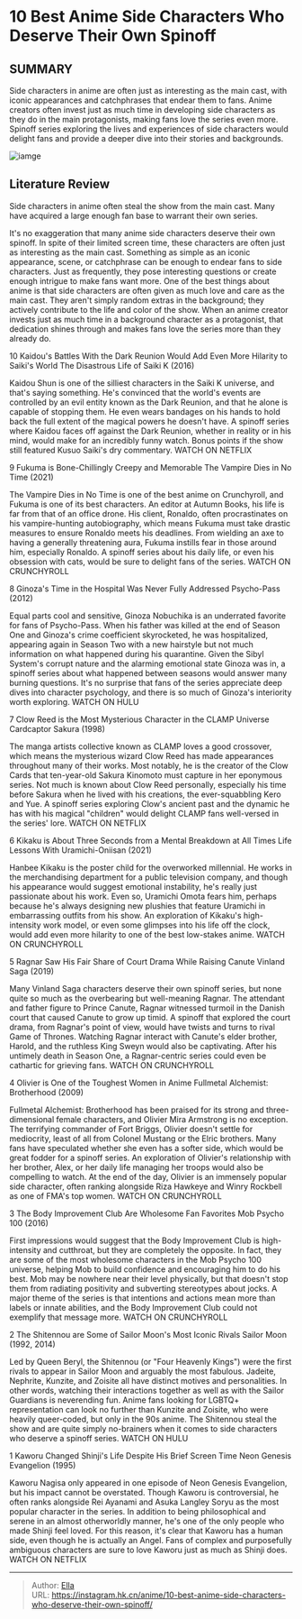 # 10 Best Anime Side Characters Who Deserve Their Own Spinoff


## SUMMARY 


 Side characters in anime are often just as interesting as the main cast, with iconic appearances and catchphrases that endear them to fans. 
 Anime creators often invest just as much time in developing side characters as they do in the main protagonists, making fans love the series even more. 
 Spinoff series exploring the lives and experiences of side characters would delight fans and provide a deeper dive into their stories and backgrounds. 

![iamge](https://static1.srcdn.com/wordpress/wp-content/uploads/2023/12/best-side-characters-in-anime-with-mob-psycho-s-body-improvement-club-kaworu-nagisa-and-olivier-armstrong.jpg)

## Literature Review

Side characters in anime often steal the show from the main cast. Many have acquired a large enough fan base to warrant their own series.




It&#39;s no exaggeration that many anime side characters deserve their own spinoff. In spite of their limited screen time, these characters are often just as interesting as the main cast. Something as simple as an iconic appearance, scene, or catchphrase can be enough to endear fans to side characters. Just as frequently, they pose interesting questions or create enough intrigue to make fans want more.
One of the best things about anime is that side characters are often given as much love and care as the main cast. They aren&#39;t simply random extras in the background; they actively contribute to the life and color of the show. When an anime creator invests just as much time in a background character as a protagonist, that dedication shines through and makes fans love the series more than they already do.









 








 10  Kaidou&#39;s Battles With the Dark Reunion Would Add Even More Hilarity to Saiki&#39;s World 
The Disastrous Life of Saiki K (2016)
        

Kaidou Shun is one of the silliest characters in the Saiki K universe, and that&#39;s saying something. He&#39;s convinced that the world&#39;s events are controlled by an evil entity known as the Dark Reunion, and that he alone is capable of stopping them. He even wears bandages on his hands to hold back the full extent of the magical powers he doesn&#39;t have. A spinoff series where Kaidou faces off against the Dark Reunion, whether in reality or in his mind, would make for an incredibly funny watch. Bonus points if the show still featured Kusuo Saiki&#39;s dry commentary.
WATCH ON NETFLIX





 9  Fukuma is Bone-Chillingly Creepy and Memorable 
The Vampire Dies in No Time (2021)
        

The Vampire Dies in No Time is one of the best anime on Crunchyroll, and Fukuma is one of its best characters. An editor at Autumn Books, his life is far from that of an office drone. His client, Ronaldo, often procrastinates on his vampire-hunting autobiography, which means Fukuma must take drastic measures to ensure Ronaldo meets his deadlines. From wielding an axe to having a generally threatening aura, Fukuma instills fear in those around him, especially Ronaldo. A spinoff series about his daily life, or even his obsession with cats, would be sure to delight fans of the series.
WATCH ON CRUNCHYROLL





 8  Ginoza&#39;s Time in the Hospital Was Never Fully Addressed 
Psycho-Pass (2012)
        

Equal parts cool and sensitive, Ginoza Nobuchika is an underrated favorite for fans of Psycho-Pass. When his father was killed at the end of Season One and Ginoza&#39;s crime coefficient skyrocketed, he was hospitalized, appearing again in Season Two with a new hairstyle but not much information on what happened during his quarantine. Given the Sibyl System&#39;s corrupt nature and the alarming emotional state Ginoza was in, a spinoff series about what happened between seasons would answer many burning questions. It&#39;s no surprise that fans of the series appreciate deep dives into character psychology, and there is so much of Ginoza&#39;s interiority worth exploring.
WATCH ON HULU





 7  Clow Reed is the Most Mysterious Character in the CLAMP Universe 
Cardcaptor Sakura (1998)
        

The manga artists collective known as CLAMP loves a good crossover, which means the mysterious wizard Clow Reed has made appearances throughout many of their works. Most notably, he is the creator of the Clow Cards that ten-year-old Sakura Kinomoto must capture in her eponymous series. Not much is known about Clow Reed personally, especially his time before Sakura when he lived with his creations, the ever-squabbling Kero and Yue. A spinoff series exploring Clow&#39;s ancient past and the dynamic he has with his magical &#34;children&#34; would delight CLAMP fans well-versed in the series&#39; lore.
WATCH ON NETFLIX





 6  Kikaku is About Three Seconds from a Mental Breakdown at All Times 
Life Lessons With Uramichi-Oniisan (2021)
        

Hanbee Kikaku is the poster child for the overworked millennial. He works in the merchandising department for a public television company, and though his appearance would suggest emotional instability, he&#39;s really just passionate about his work. Even so, Uramichi Omota fears him, perhaps because he&#39;s always designing new plushies that feature Uramichi in embarrassing outfits from his show. An exploration of Kikaku&#39;s high-intensity work model, or even some glimpses into his life off the clock, would add even more hilarity to one of the best low-stakes anime.
WATCH ON CRUNCHYROLL





 5  Ragnar Saw His Fair Share of Court Drama While Raising Canute 
Vinland Saga (2019)
        

Many Vinland Saga characters deserve their own spinoff series, but none quite so much as the overbearing but well-meaning Ragnar. The attendant and father figure to Prince Canute, Ragnar witnessed turmoil in the Danish court that caused Canute to grow up timid. A spinoff that explored the court drama, from Ragnar&#39;s point of view, would have twists and turns to rival Game of Thrones. Watching Ragnar interact with Canute&#39;s elder brother, Harold, and the ruthless King Sweyn would also be captivating. After his untimely death in Season One, a Ragnar-centric series could even be cathartic for grieving fans.
WATCH ON CRUNCHYROLL





 4  Olivier is One of the Toughest Women in Anime 
Fullmetal Alchemist: Brotherhood (2009)


 







Fullmetal Alchemist: Brotherhood has been praised for its strong and three-dimensional female characters, and Olivier Mira Armstrong is no exception. The terrifying commander of Fort Briggs, Olivier doesn&#39;t settle for mediocrity, least of all from Colonel Mustang or the Elric brothers. Many fans have speculated whether she even has a softer side, which would be great fodder for a spinoff series. An exploration of Olivier&#39;s relationship with her brother, Alex, or her daily life managing her troops would also be compelling to watch. At the end of the day, Olivier is an immensely popular side character, often ranking alongside Riza Hawkeye and Winry Rockbell as one of FMA&#39;s top women.
WATCH ON CRUNCHYROLL





 3  The Body Improvement Club Are Wholesome Fan Favorites 
Mob Psycho 100 (2016)
        

First impressions would suggest that the Body Improvement Club is high-intensity and cutthroat, but they are completely the opposite. In fact, they are some of the most wholesome characters in the Mob Psycho 100 universe, helping Mob to build confidence and encouraging him to do his best. Mob may be nowhere near their level physically, but that doesn&#39;t stop them from radiating positivity and subverting stereotypes about jocks. A major theme of the series is that intentions and actions mean more than labels or innate abilities, and the Body Improvement Club could not exemplify that message more.
WATCH ON CRUNCHYROLL





 2  The Shitennou are Some of Sailor Moon&#39;s Most Iconic Rivals 
Sailor Moon (1992, 2014)


 







Led by Queen Beryl, the Shitennou (or &#34;Four Heavenly Kings&#34;) were the first rivals to appear in Sailor Moon and arguably the most fabulous. Jadeite, Nephrite, Kunzite, and Zoisite all have distinct motives and personalities. In other words, watching their interactions together as well as with the Sailor Guardians is neverending fun. Anime fans looking for LGBTQ&#43; representation can look no further than Kunzite and Zoisite, who were heavily queer-coded, but only in the 90s anime. The Shitennou steal the show and are quite simply no-brainers when it comes to side characters who deserve a spinoff series.
WATCH ON HULU





 1  Kaworu Changed Shinji&#39;s Life Despite His Brief Screen Time 
Neon Genesis Evangelion (1995)


 







Kaworu Nagisa only appeared in one episode of Neon Genesis Evangelion, but his impact cannot be overstated. Though Kaworu is controversial, he often ranks alongside Rei Ayanami and Asuka Langley Soryu as the most popular character in the series. In addition to being philosophical and serene in an almost otherworldly manner, he&#39;s one of the only people who made Shinji feel loved. For this reason, it&#39;s clear that Kaworu has a human side, even though he is actually an Angel. Fans of complex and purposefully ambiguous characters are sure to love Kaworu just as much as Shinji does.
WATCH ON NETFLIX

---

> Author: [Ella](https://instagram.hk.cn/)  
> URL: https://instagram.hk.cn/anime/10-best-anime-side-characters-who-deserve-their-own-spinoff/  

